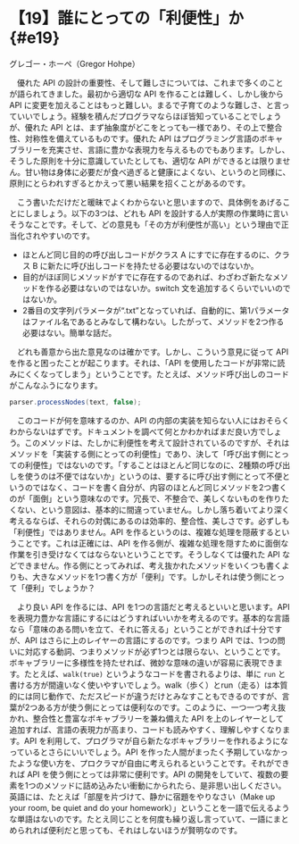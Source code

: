# 【19】誰にとっての「利便性」か{#e19}

<div class="author">グレゴー・ホーペ（Gregor Hohpe）</div>

　優れた API の設計の重要性、そして難しさについては、これまで多くのことが語られてきました。最初から適切な API を作ることは難しく、しかし後から API に変更を加えることはもっと難しい。まるで子育てのような難しさ、と言っていいでしょう。経験を積んだプログラマならほぼ皆知っていることでしょうが、優れた API とは、まず抽象度がどこをとっても一様であり、その上で整合性、対称性を備えているものです。優れた API はプログラミング言語のボキャブラリーを充実させ、言語に豊かな表現力を与えるものでもあります。しかし、そうした原則を十分に意識していたとしても、適切な API ができるとは限りません。甘い物は身体に必要だが食べ過ぎると健康によくない、というのと同様に、原則にとらわれすぎるとかえって悪い結果を招くことがあるのです。

　こう書いただけだと暖昧でよくわからないと思いますので、具体例をあげることにしましょう。以下の3つは、どれも API を設計する人が実際の作業時に言いそうなことです。そして、どの意見も「その方が利便性が高い」という理由で正当化されやすいのです。

* ほとんど同じ目的の呼び出しコードがクラス A にすでに存在するのに、クラス B に新たに呼び出しコードを持たせる必要はないのではないか。
* 目的がほぼ同じメソッドがすでに存在するのであれば、わざわざ新たなメソッドを作る必要はないのではないか。switch 文を追加するくらいでいいのではないか。
* 2番目の文字列パラメータが“.txt”となっていれば、自動的に、第1パラメータはファイル名であるとみなして構わない。したがって、メソッドを2つ作る必要はない。簡単な話だ。

　どれも善意から出た意見なのは確かです。しかし、こういう意見に従って API を作ると困ったことが起こります。それは、「API を使用したコードが非常に読みにくくなってしまう」ということです。たとえば、メソッド呼び出しのコードがこんなふうになります。

```java
parser.processNodes(text, false);
```

　このコードが何を意味するのか、API の内部の実装を知らない人にはおそらくわからないはずです。ドキュメントを調べて何とかわかればまだ良い方でしょう。このメソッドは、たしかに利便性を考えて設計されているのですが、それはメソッドを「実装する側にとっての利便性」であり、決して「呼び出す側にとっての利便性」ではないのです。「することはほとんど同じなのに、2種類の呼び出しを使うのは不便ではないか」というのは、要するに呼び出す側にとって不便というのではなく、コードを書く自分が、内容のほとんど同じメソッドを2つ書くのが「面倒」という意味なのです。冗長で、不整合で、美しくないものを作りたくない、という意図は、基本的に間違っていません。しかし落ち着いてより深く考えるならば、それらの対偶にあるのは効率的、整合性、美しさです。必ずしも「利便性」ではありません。API を作るというのは、複雑な処理を隠蔽するということです。これは正確には、API を作る側が、複雑な処理を隠すために面倒な作業を引き受けなくてはならないということです。そうしなくては優れた API などできません。作る側にとってみれば、考え抜かれたメソッドをいくつも書くよりも、大きなメソッドを1つ書く方が「便利」です。しかしそれは使う側にとって「便利」でしょうか？

　より良い API を作るには、API を1つの言語だと考えるといいと思います。API を表現力豊かな言語にするにはどうすればいいかを考えるのです。基本的な言語なら「意味のある問いを立て、それに答える」ということができれば十分ですが、API はさらに上のレイヤーの言語にするのです。つまり API では、1つの問いに対応する動詞、つまりメソッドが必ず1つとは限らない、ということです。ボキャブラリーに多様性を持たせれば、微妙な意味の違いが容易に表現できます。たとえば、`walk(true)` というようなコードを書されるよりは、単に `run` と書ける方が間違いなく使いやすいでしょう。walk（歩く）とrun（走る）は本質的には同じ動作で、ただスピードが違うだけとみなすこともできるのですが、言葉が2つある方が使う側にとっては便利なのです。このように、一つ一つ考え抜かれ、整合性と豊富なボキャブラリーを兼ね備えた API を上のレイヤーとして追加すれば、言語の表現力が高まり、コードも読みやすく、理解しやすくなります。API を利用して、プログラマが自ら新たなボキャブラリーを作れるようになっているとさらにいいでしょう。API を作った人間がまったく予期していなかったような使い方を、プロクラマが自由に考えられるということです。それができれば API を使う側にとっては非常に便利です。API の開発をしていて、複数の要素を1つのメソッドに詰め込みたい衝動にかられたら、是非思い出しください。英語には、たとえば「部屋を片づけて、静かに宿題をやりなさい（Make up your room, be quiet and do your homework）」ということを一語で伝えるような単語はないのです。たとえ同じことを何度も繰り返し言っていて、一語にまとめられれば便利だと思っても、それはしないほうが賢明なのです。

